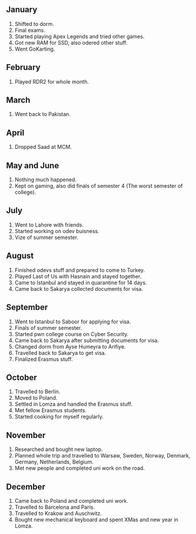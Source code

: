## January 
1. Shifted to dorm. 
2. Final exams.
3. Started playing Apex Legends and tried other games.
4. Got new RAM for SSD, also odered other stuff.
5. Went GoKarting.

## February
1. Played RDR2 for whole month.

## March
1. Went back to Pakistan.

## April
1. Dropped Saad at MCM.

## May and June 
1. Nothing much happened.
2. Kept on gaming, also did finals of semester 4 (The worst semester of college).

## July
1. Went to Lahore with friends.
2. Started working on odev buisness.
3. Vize of summer semester.

## August
1. Finished odevs stuff and prepared to come to Turkey.
2. Played Last of Us with Hasnain and stayed together.
3. Came to Istanbul and stayed in quarantine for 14 days.
4. Came back to Sakarya collected documents for visa.

## September
1. Went to Istanbul to Saboor for applying for visa.
2. Finals of summer semester.
3. Started pwn college course on Cyber Security.
4. Came back to Sakarya after submitting documents for visa.
5. Changed dorm from Ayse Humeyra to Arifiye.
6. Travelled back to Sakarya to get visa.
7. Finalized Erasmus stuff.

## October
1. Travelled to Berlin.
2. Moved to Poland.
3. Settled in Lomza and handled the Erasmus stuff.
4. Met fellow Erasmus students.
5. Started cooking for myself regularly.

## November
1. Researched and bought new laptop.
2. Planned whole trip and travelled to Warsaw, Sweden, Norway, Denmark, Germany, Netherlands, Belgium.
3. Met new people and completed uni work on the road.

## December
1. Came back to Poland and completed uni work.
2. Travelled to Barcelona and Paris.
3. Travelled to Krakow and Auschwitz.
4. Bought new mechanical keyboard and spent XMas and new year in Lomza.

